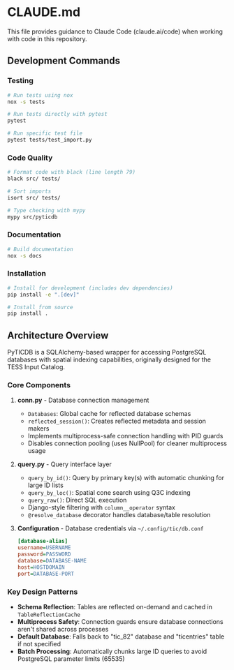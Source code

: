 # CLAUDE.md

This file provides guidance to Claude Code (claude.ai/code) when working with code in this repository.

## Development Commands

### Testing
```bash
# Run tests using nox
nox -s tests

# Run tests directly with pytest
pytest

# Run specific test file
pytest tests/test_import.py
```

### Code Quality
```bash
# Format code with black (line length 79)
black src/ tests/

# Sort imports
isort src/ tests/

# Type checking with mypy
mypy src/pyticdb
```

### Documentation
```bash
# Build documentation
nox -s docs
```

### Installation
```bash
# Install for development (includes dev dependencies)
pip install -e ".[dev]"

# Install from source
pip install .
```

## Architecture Overview

PyTICDB is a SQLAlchemy-based wrapper for accessing PostgreSQL databases with spatial indexing capabilities, originally designed for the TESS Input Catalog.

### Core Components

1. **conn.py** - Database connection management
   - `Databases`: Global cache for reflected database schemas
   - `reflected_session()`: Creates reflected metadata and session makers
   - Implements multiprocess-safe connection handling with PID guards
   - Disables connection pooling (uses NullPool) for cleaner multiprocess usage

2. **query.py** - Query interface layer
   - `query_by_id()`: Query by primary key(s) with automatic chunking for large ID lists
   - `query_by_loc()`: Spatial cone search using Q3C indexing
   - `query_raw()`: Direct SQL execution
   - Django-style filtering with `column__operator` syntax
   - `@resolve_database` decorator handles database/table resolution

3. **Configuration** - Database credentials via `~/.config/tic/db.conf`
   ```ini
   [database-alias]
   username=USERNAME
   password=PASSWORD
   database=DATABASE-NAME
   host=HOSTDOMAIN
   port=DATABASE-PORT
   ```

### Key Design Patterns

- **Schema Reflection**: Tables are reflected on-demand and cached in `TableReflectionCache`
- **Multiprocess Safety**: Connection guards ensure database connections aren't shared across processes
- **Default Database**: Falls back to "tic_82" database and "ticentries" table if not specified
- **Batch Processing**: Automatically chunks large ID queries to avoid PostgreSQL parameter limits (65535)